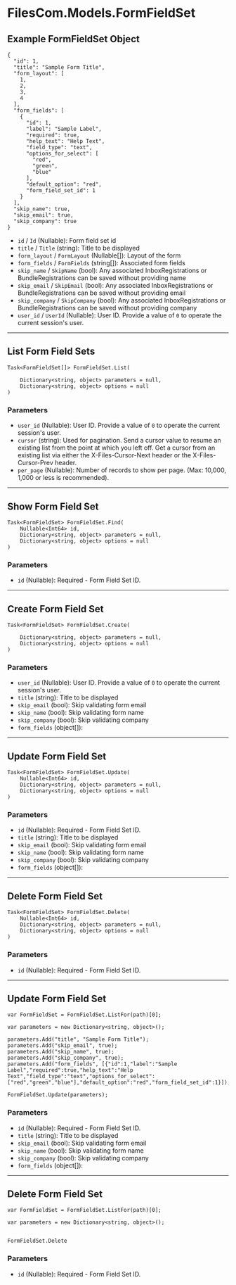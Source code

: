 # FilesCom.Models.FormFieldSet

## Example FormFieldSet Object

```
{
  "id": 1,
  "title": "Sample Form Title",
  "form_layout": [
    1,
    2,
    3,
    4
  ],
  "form_fields": [
    {
      "id": 1,
      "label": "Sample Label",
      "required": true,
      "help_text": "Help Text",
      "field_type": "text",
      "options_for_select": [
        "red",
        "green",
        "blue"
      ],
      "default_option": "red",
      "form_field_set_id": 1
    }
  ],
  "skip_name": true,
  "skip_email": true,
  "skip_company": true
}
```

* `id` / `Id`  (Nullable<Int64>): Form field set id
* `title` / `Title`  (string): Title to be displayed
* `form_layout` / `FormLayout`  (Nullable<Int64>[]): Layout of the form
* `form_fields` / `FormFields`  (string[]): Associated form fields
* `skip_name` / `SkipName`  (bool): Any associated InboxRegistrations or BundleRegistrations can be saved without providing name
* `skip_email` / `SkipEmail`  (bool): Any associated InboxRegistrations or BundleRegistrations can be saved without providing email
* `skip_company` / `SkipCompany`  (bool): Any associated InboxRegistrations or BundleRegistrations can be saved without providing company
* `user_id` / `UserId`  (Nullable<Int64>): User ID.  Provide a value of `0` to operate the current session's user.


---

## List Form Field Sets

```
Task<FormFieldSet[]> FormFieldSet.List(
    
    Dictionary<string, object> parameters = null,
    Dictionary<string, object> options = null
)
```

### Parameters

* `user_id` (Nullable<Int64>): User ID.  Provide a value of `0` to operate the current session's user.
* `cursor` (string): Used for pagination.  Send a cursor value to resume an existing list from the point at which you left off.  Get a cursor from an existing list via either the X-Files-Cursor-Next header or the X-Files-Cursor-Prev header.
* `per_page` (Nullable<Int64>): Number of records to show per page.  (Max: 10,000, 1,000 or less is recommended).


---

## Show Form Field Set

```
Task<FormFieldSet> FormFieldSet.Find(
    Nullable<Int64> id, 
    Dictionary<string, object> parameters = null,
    Dictionary<string, object> options = null
)
```

### Parameters

* `id` (Nullable<Int64>): Required - Form Field Set ID.


---

## Create Form Field Set

```
Task<FormFieldSet> FormFieldSet.Create(
    
    Dictionary<string, object> parameters = null,
    Dictionary<string, object> options = null
)
```

### Parameters

* `user_id` (Nullable<Int64>): User ID.  Provide a value of `0` to operate the current session's user.
* `title` (string): Title to be displayed
* `skip_email` (bool): Skip validating form email
* `skip_name` (bool): Skip validating form name
* `skip_company` (bool): Skip validating company
* `form_fields` (object[]): 


---

## Update Form Field Set

```
Task<FormFieldSet> FormFieldSet.Update(
    Nullable<Int64> id, 
    Dictionary<string, object> parameters = null,
    Dictionary<string, object> options = null
)
```

### Parameters

* `id` (Nullable<Int64>): Required - Form Field Set ID.
* `title` (string): Title to be displayed
* `skip_email` (bool): Skip validating form email
* `skip_name` (bool): Skip validating form name
* `skip_company` (bool): Skip validating company
* `form_fields` (object[]): 


---

## Delete Form Field Set

```
Task<FormFieldSet> FormFieldSet.Delete(
    Nullable<Int64> id, 
    Dictionary<string, object> parameters = null,
    Dictionary<string, object> options = null
)
```

### Parameters

* `id` (Nullable<Int64>): Required - Form Field Set ID.


---

## Update Form Field Set

```
var FormFieldSet = FormFieldSet.ListFor(path)[0];

var parameters = new Dictionary<string, object>();

parameters.Add("title", "Sample Form Title");
parameters.Add("skip_email", true);
parameters.Add("skip_name", true);
parameters.Add("skip_company", true);
parameters.Add("form_fields", [{"id":1,"label":"Sample Label","required":true,"help_text":"Help Text","field_type":"text","options_for_select":["red","green","blue"],"default_option":"red","form_field_set_id":1}]);

FormFieldSet.Update(parameters);
```

### Parameters

* `id` (Nullable<Int64>): Required - Form Field Set ID.
* `title` (string): Title to be displayed
* `skip_email` (bool): Skip validating form email
* `skip_name` (bool): Skip validating form name
* `skip_company` (bool): Skip validating company
* `form_fields` (object[]): 


---

## Delete Form Field Set

```
var FormFieldSet = FormFieldSet.ListFor(path)[0];

var parameters = new Dictionary<string, object>();


FormFieldSet.Delete
```

### Parameters

* `id` (Nullable<Int64>): Required - Form Field Set ID.
